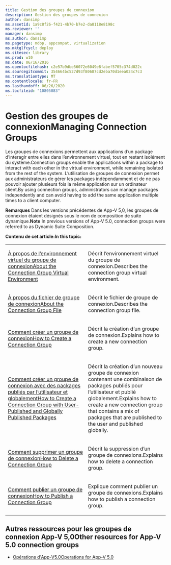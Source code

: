 ```yaml
---
title: Gestion des groupes de connexion
description: Gestion des groupes de connexion
author: dansimp
ms.assetid: 1a9c8f26-f421-4b70-b7e2-da8118e8198c
ms.reviewer: ''
manager: dansimp
ms.author: dansimp
ms.pagetype: mdop, appcompat, virtualization
ms.mktglfcycl: deploy
ms.sitesec: library
ms.prod: w10
ms.date: 06/16/2016
ms.openlocfilehash: c2e57b9dbe56072e6049e8fabef5705c374d022c
ms.sourcegitcommit: 354664bc527d93f80687cd2eba70d1eea024c7c3
ms.translationtype: MT
ms.contentlocale: fr-FR
ms.lasthandoff: 06/26/2020
ms.locfileid: "10805083"
---
```

# <span data-ttu-id="090f1-103">Gestion des groupes de connexion</span><span class="sxs-lookup"><span data-stu-id="090f1-103">Managing Connection Groups</span></span>


<span data-ttu-id="090f1-104">Les groupes de connexions permettent aux applications d’un package d’interagir entre elles dans l’environnement virtuel, tout en restant isolément du système.</span><span class="sxs-lookup"><span data-stu-id="090f1-104">Connection groups enable the applications within a package to interact with each other in the virtual environment, while remaining isolated from the rest of the system.</span></span> <span data-ttu-id="090f1-105">L’utilisation de groupes de connexion permet aux administrateurs de gérer les packages indépendamment et de ne pas pouvoir ajouter plusieurs fois la même application sur un ordinateur client.</span><span class="sxs-lookup"><span data-stu-id="090f1-105">By using connection groups, administrators can manage packages independently and can avoid having to add the same application multiple times to a client computer.</span></span>

<span data-ttu-id="090f1-106">**Remarques**  Dans les versions précédentes de App-V 5,0, les groupes de connexion étaient désignés sous le nom de composition de suite dynamique.</span><span class="sxs-lookup"><span data-stu-id="090f1-106">**Note** In previous versions of App-V 5.0, connection groups were referred to as Dynamic Suite Composition.</span></span>

 

**<span data-ttu-id="090f1-107">Contenu de cet article:</span><span class="sxs-lookup"><span data-stu-id="090f1-107">In this topic:</span></span>**

<table>
<colgroup>
<col width="50%" />
<col width="50%" />
</colgroup>
<tbody>
<tr class="odd">
<td align="left"><p><a href="about-the-connection-group-virtual-environment.md" data-raw-source="[About the Connection Group Virtual Environment](about-the-connection-group-virtual-environment.md)"><span data-ttu-id="090f1-108">À propos de l’environnement virtuel du groupe de connexion</span><span class="sxs-lookup"><span data-stu-id="090f1-108">About the Connection Group Virtual Environment</span></span></a></p></td>
<td align="left"><p><span data-ttu-id="090f1-109">Décrit l’environnement virtuel du groupe de connexion.</span><span class="sxs-lookup"><span data-stu-id="090f1-109">Describes the connection group virtual environment.</span></span></p></td>
</tr>
<tr class="even">
<td align="left"><p><a href="about-the-connection-group-file.md" data-raw-source="[About the Connection Group File](about-the-connection-group-file.md)"><span data-ttu-id="090f1-110">À propos du fichier de groupe de connexion</span><span class="sxs-lookup"><span data-stu-id="090f1-110">About the Connection Group File</span></span></a></p></td>
<td align="left"><p><span data-ttu-id="090f1-111">Décrit le fichier de groupe de connexion.</span><span class="sxs-lookup"><span data-stu-id="090f1-111">Describes the connection group file.</span></span></p></td>
</tr>
<tr class="odd">
<td align="left"><p><a href="how-to-create-a-connection-group.md" data-raw-source="[How to Create a Connection Group](how-to-create-a-connection-group.md)"><span data-ttu-id="090f1-112">Comment créer un groupe de connexion</span><span class="sxs-lookup"><span data-stu-id="090f1-112">How to Create a Connection Group</span></span></a></p></td>
<td align="left"><p><span data-ttu-id="090f1-113">Décrit la création d’un groupe de connexion.</span><span class="sxs-lookup"><span data-stu-id="090f1-113">Explains how to create a new connection group.</span></span></p></td>
</tr>
<tr class="even">
<td align="left"><p><a href="how-to-create-a-connection-group-with-user-published-and-globally-published-packages.md" data-raw-source="[How to Create a Connection Group with User-Published and Globally Published Packages](how-to-create-a-connection-group-with-user-published-and-globally-published-packages.md)"><span data-ttu-id="090f1-114">Comment créer un groupe de connexion avec des packages publiés par l’utilisateur et globalement</span><span class="sxs-lookup"><span data-stu-id="090f1-114">How to Create a Connection Group with User-Published and Globally Published Packages</span></span></a></p></td>
<td align="left"><p><span data-ttu-id="090f1-115">Décrit la création d’un nouveau groupe de connexion contenant une combinaison de packages publiés pour l’utilisateur et publié globalement.</span><span class="sxs-lookup"><span data-stu-id="090f1-115">Explains how to create a new connection group that contains a mix of packages that are published to the user and published globally.</span></span></p></td>
</tr>
<tr class="odd">
<td align="left"><p><a href="how-to-delete-a-connection-group.md" data-raw-source="[How to Delete a Connection Group](how-to-delete-a-connection-group.md)"><span data-ttu-id="090f1-116">Comment supprimer un groupe de connexion</span><span class="sxs-lookup"><span data-stu-id="090f1-116">How to Delete a Connection Group</span></span></a></p></td>
<td align="left"><p><span data-ttu-id="090f1-117">Décrit la suppression d’un groupe de connexions.</span><span class="sxs-lookup"><span data-stu-id="090f1-117">Explains how to delete a connection group.</span></span></p></td>
</tr>
<tr class="even">
<td align="left"><p><a href="how-to-publish-a-connection-group.md" data-raw-source="[How to Publish a Connection Group](how-to-publish-a-connection-group.md)"><span data-ttu-id="090f1-118">Comment publier un groupe de connexion</span><span class="sxs-lookup"><span data-stu-id="090f1-118">How to Publish a Connection Group</span></span></a></p></td>
<td align="left"><p><span data-ttu-id="090f1-119">Explique comment publier un groupe de connexions.</span><span class="sxs-lookup"><span data-stu-id="090f1-119">Explains how to publish a connection group.</span></span></p></td>
</tr>
</tbody>
</table>

 






## <span data-ttu-id="090f1-120">Autres ressources pour les groupes de connexion App-V 5,0</span><span class="sxs-lookup"><span data-stu-id="090f1-120">Other resources for App-V 5.0 connection groups</span></span>


-   [<span data-ttu-id="090f1-121">Opérations d'App-V5.0</span><span class="sxs-lookup"><span data-stu-id="090f1-121">Operations for App-V 5.0</span></span>](operations-for-app-v-50.md)

 

 





